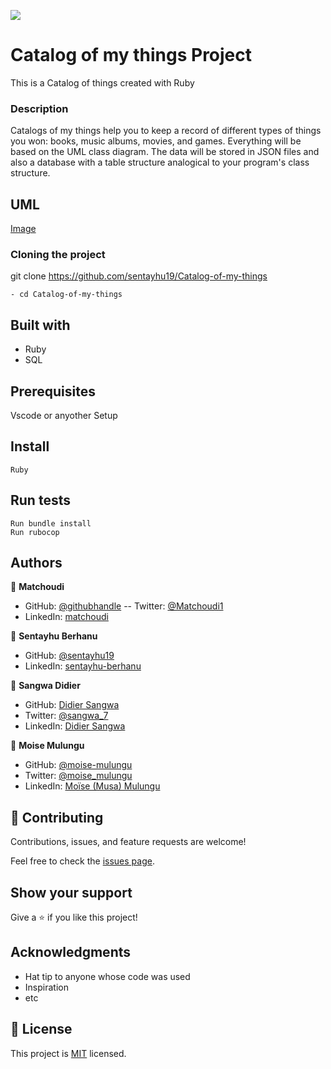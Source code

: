 
![](https://img.shields.io/badge/Microverse-blueviolet)
# Catalog of my things Project

This is a Catalog of things created with Ruby

### Description
Catalogs of my things help you to keep a record of different types of things you won: books, music albums, movies, and games. Everything will be based on the UML class diagram. The data will be stored in JSON files and also a database with a table structure analogical to your program's class structure.


## UML
[Image](./image/catalog_of_my_things.png)

### Cloning the project

 git clone https://github.com/sentayhu19/Catalog-of-my-things <Your-Build-Directory>
``` 
- cd Catalog-of-my-things
```

## Built with
- Ruby
- SQL

## Prerequisites

Vscode or anyother
Setup
## Install
    Ruby
## Run tests
    Run bundle install
    Run rubocop

## Authors

👤 **Matchoudi**

- GitHub: [@githubhandle](https://github.com/LionRouge1)
-- Twitter: [@Matchoudi1](https://twitter.com/Matchoudi1)
- LinkedIn: [matchoudi](https://linkedin.com/in/matchoudi)

👤 **Sentayhu Berhanu**

- GitHub: [@sentayhu19](https://github.com/sentayhu19)
- LinkedIn: [sentayhu-berhanu](https://www.linkedin.com/in/sentayhu-berhanu-6376579a/)

👤 **Sangwa Didier**

- GitHub: [Didier Sangwa](https://github.com/sangwa7)
- Twitter: [@sangwa_7](https://twitter.com/sangwa_7)
- LinkedIn: [Didier Sangwa](https://www.linkedin.com/in/didier-sangwa)


👤 **Moise Mulungu**
- GitHub: [@moise-mulungu](https://github.com/moise-mulungu)
- Twitter: [@moise_mulungu](https://twitter.com/moise_mulungu)
- LinkedIn: [Moïse (Musa) Mulungu](https://www.linkedin.com/in/moisemulungu/)


## 🤝 Contributing

Contributions, issues, and feature requests are welcome!

Feel free to check the [issues page](https://github.com/sentayhu19/Catalog-of-my-things/issues).

## Show your support

Give a ⭐️ if you like this project!

## Acknowledgments

- Hat tip to anyone whose code was used
- Inspiration
- etc

## 📝 License

This project is [MIT](./MIT.md) licensed.